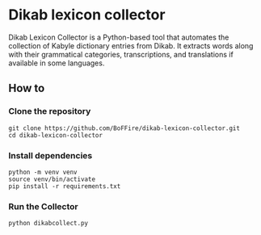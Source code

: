 # Dikab lexicon collector

Dikab Lexicon Collector is a Python-based tool that automates the collection of Kabyle dictionary entries from Dikab. It extracts words along with their grammatical categories, transcriptions, and translations if available in some languages.

## How to

### Clone the repository

```
git clone https://github.com/BoFFire/dikab-lexicon-collector.git
cd dikab-lexicon-collector
```

### Install dependencies

```
python -m venv venv
source venv/bin/activate
pip install -r requirements.txt
```

### Run the Collector

```
python dikabcollect.py
```
